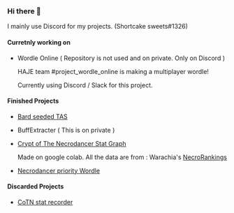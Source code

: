 ### Hi there 👋
I mainly use Discord for my projects. (Shortcake sweets#1326)

#### Curretnly working on
 - Wordle Online ( Repository is not used and on private. Only on Discord )

   HAJE team #project_wordle_online is making a multiplayer wordle!
   
   Currently using Discord / Slack for this project.

#### Finished Projects
 - [Bard seeded TAS](https://github.com/shortcakesweets/Bard-seeded-tas)
 - BuffExtracter ( This is on private )
 - [Crypt of The Necrodancer Stat Graph](https://colab.research.google.com/drive/19evPfLMBUT5SNYgWx0XedSdATOR2UBLy?usp=sharing)

    Made on google colab. All the data are from : Warachia's [NecroRankings](https://github.com/Warachia2/NecroRankings)
 - [Necrodancer priority Wordle](https://github.com/shortcakesweets/necro-wordle)


#### Discarded Projects
 - [CoTN stat recorder](https://github.com/shortcakesweets/CoTN-stat-recorder)


<!--
**shortcakesweets/shortcakesweets** is a ✨ _special_ ✨ repository because its `README.md` (this file) appears on your GitHub profile.

Here are some ideas to get you started:

- 🔭 I’m currently working on ...
- 🌱 I’m currently learning ...
- 👯 I’m looking to collaborate on ...
- 🤔 I’m looking for help with ...
- 💬 Ask me about ...
- 📫 How to reach me: ...
- 😄 Pronouns: ...
- ⚡ Fun fact: ...
-->

